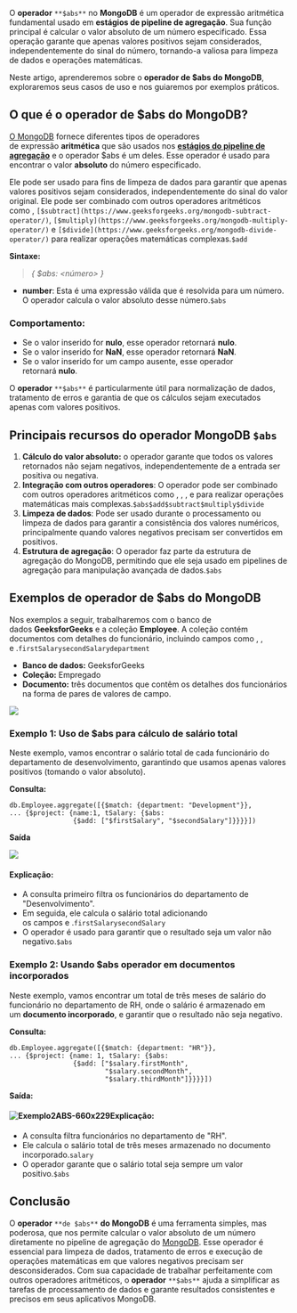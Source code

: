 O **operador** `**$abs**` no **MongoDB** é um operador de expressão aritmética fundamental usado em **estágios de pipeline de agregação**. Sua função principal é calcular o valor absoluto de um número especificado. Essa operação garante que apenas valores positivos sejam considerados, independentemente do sinal do número, tornando-a valiosa para limpeza de dados e operações matemáticas.

Neste artigo, aprenderemos sobre o **operador de $abs do MongoDB**, exploraremos seus casos de uso e nos guiaremos por exemplos práticos.

## O que é o operador de $abs do MongoDB?

[O MongoDB](https://www.geeksforgeeks.org/mongodb-tutorial/) fornece diferentes tipos de operadores de expressão **aritmética** que são usados nos **[estágios do pipeline de agregação](https://www.geeksforgeeks.org/aggregation-pipeline-stages-in-mongodb-set-1/)** e o operador $abs é um deles. Esse operador é usado para encontrar o valor **absoluto** do número especificado.

Ele pode ser usado para fins de limpeza de dados para garantir que apenas valores positivos sejam considerados, independentemente do sinal do valor original. Ele pode ser combinado com outros operadores aritméticos como , [](https://www.geeksforgeeks.org/mongodb-subtract-operator/)`[$subtract](https://www.geeksforgeeks.org/mongodb-subtract-operator/)`, `[$multiply](https://www.geeksforgeeks.org/mongodb-multiply-operator/)` e `[$divide](https://www.geeksforgeeks.org/mongodb-divide-operator/)` para realizar operações matemáticas complexas.`$add`

**Sintaxe:**

> _{ $abs: <número> }_

- **number**: Esta é uma expressão válida que é resolvida para um número. O operador calcula o valor absoluto desse número.`$abs`

### Comportamento:

- Se o valor inserido for **nulo**, esse operador retornará **nulo**.
- Se o valor inserido for **NaN**, esse operador retornará **NaN**.
- Se o valor inserido for um campo ausente, esse operador retornará **nulo**.

O **operador** `**$abs**` é particularmente útil para normalização de dados, tratamento de erros e garantia de que os cálculos sejam executados apenas com valores positivos.

## Principais recursos do operador MongoDB `$abs`

1. **Cálculo do valor absoluto:** o operador garante que todos os valores retornados não sejam negativos, independentemente de a entrada ser positiva ou negativa.
2. **Integração com outros operadores**: O operador pode ser combinado com outros operadores aritméticos como , , , e para realizar operações matemáticas mais complexas.`$abs$add$subtract$multiply$divide`
3. **Limpeza de dados**: Pode ser usado durante o processamento ou limpeza de dados para garantir a consistência dos valores numéricos, principalmente quando valores negativos precisam ser convertidos em positivos.
4. **Estrutura de agregação**: O operador faz parte da estrutura de agregação do MongoDB, permitindo que ele seja usado em pipelines de agregação para manipulação avançada de dados.`$abs`

## **Exemplos de operador de $abs do MongoDB**

Nos exemplos a seguir, trabalharemos com o banco de dados **GeeksforGeeks** e a coleção **Employee**. A coleção contém documentos com detalhes do funcionário, incluindo campos como , , e .`firstSalarysecondSalarydepartment`

- **Banco de dados:** GeeksforGeeks
- **Coleção:** Empregado
- **Documento:** três documentos que contêm os detalhes dos funcionários na forma de pares de valores de campo.

![](https://media.geeksforgeeks.org/wp-content/uploads/20200712154908/databaseabs-660x529.jpg)

### **Exemplo 1: Uso de $abs para cálculo de salário total**

Neste exemplo, vamos encontrar o salário total de cada funcionário do departamento de desenvolvimento, garantindo que usamos apenas valores positivos (tomando o valor absoluto).

**Consulta:**

```
db.Employee.aggregate([{$match: {department: "Development"}},
... {$project: {name:1, tSalary: {$abs: 
                {$add: ["$firstSalary", "$secondSalary"]}}}}])
```

**Saída**

![](https://media.geeksforgeeks.org/wp-content/uploads/20200712155032/example1abs-660x284.jpg)

#### Explicação:

- A consulta primeiro filtra os funcionários do departamento de "Desenvolvimento".
- Em seguida, ele calcula o salário total adicionando os campos e .`firstSalarysecondSalary`
- O operador é usado para garantir que o resultado seja um valor não negativo.`$abs`

### **Exemplo 2: Usando $abs operador em documentos incorporados**

Neste exemplo, vamos encontrar um total de três meses de salário do funcionário no departamento de RH, onde o salário é armazenado em um **documento incorporado**, e garantir que o resultado não seja negativo.

**Consulta:**

```
db.Employee.aggregate([{$match: {department: "HR"}},
... {$project: {name: 1, tSalary: {$abs: 
                {$add: ["$salary.firstMonth",
                        "$salary.secondMonth", 
                        "$salary.thirdMonth"]}}}}])
```

**Saída:**

#### ![Exemplo2ABS-660x229](https://media.geeksforgeeks.org/wp-content/uploads/20240620123643/example2abs-660x229.jpg)Explicação:

- A consulta filtra funcionários no departamento de "RH".
- Ele calcula o salário total de três meses armazenado no documento incorporado.`salary`
- O operador garante que o salário total seja sempre um valor positivo.`$abs`

## Conclusão

O **operador** `**de $abs**` **do MongoDB** é uma ferramenta simples, mas poderosa, que nos permite calcular o valor absoluto de um número diretamente no pipeline de agregação do [MongoDB](https://www.geeksforgeeks.org/mongodb-an-introduction/). Esse operador é essencial para limpeza de dados, tratamento de erros e execução de operações matemáticas em que valores negativos precisam ser desconsiderados. Com sua capacidade de trabalhar perfeitamente com outros operadores aritméticos, o **operador** `**$abs**` ajuda a simplificar as tarefas de processamento de dados e garante resultados consistentes e precisos em seus aplicativos MongoDB.